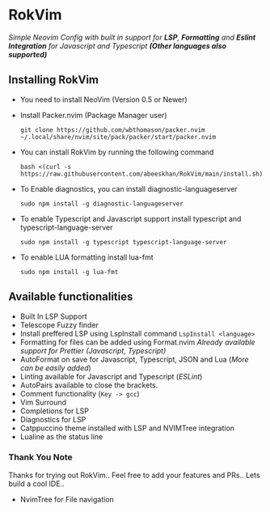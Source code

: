 # RokVim

 _Simple Neovim Config with built in support for **LSP**, **Formatting** and **Eslint Integration** for Javascript and Typescript **(Other languages also supported)**_

## Installing RokVim
 - You need to install NeoVim (Version 0.5 or Newer)
 - Install Packer.nvim (Package Manager user)
  
   ```
   git clone https://github.com/wbthomason/packer.nvim ~/.local/share/nvim/site/pack/packer/start/packer.nvim
   ```

 - You can install RokVim by running the following command

   ```bash <(curl -s https://raw.githubusercontent.com/abeeskhan/RokVim/main/install.sh)```

 - To Enable diagnostics, you can install diagnostic-languageserver

   ```sudo npm install -g diagnostic-languageserver```

 - To enable Typescript and Javascript support install typescript and typescript-language-server

   ```sudo npm install -g typescript typescript-language-server```

 - To enable LUA formatting install lua-fmt

   ```sudo npm install -g lua-fmt```

## Available functionalities
 - Built In LSP Support
 - Telescope Fuzzy finder
 - Install preffered LSP using LspInstall command
   ```LspInstall <language>```
 - Formatting for files can be added using Format.nvim
   _Already available support for Prettier (Javascript, Typescript)_
 - AutoFormat on save for Javascript, Typescript, JSON and Lua (_More can be easily added_)
 - Linting available for Javascript and Typescript (_ESLint_)
 - AutoPairs available to close the brackets.
 - Comment functionality (```Key -> gcc```)
 - Vim Surround
 - Completions for LSP
 - Diagnostics for LSP
 - Catppuccino theme installed with LSP and NVIMTree integration
 - Lualine as the status line

### Thank You Note
 Thanks for trying out RokVim.. Feel free to add your features and PRs.. Lets build a cool IDE.. 


 - NvimTree for File navigation 
